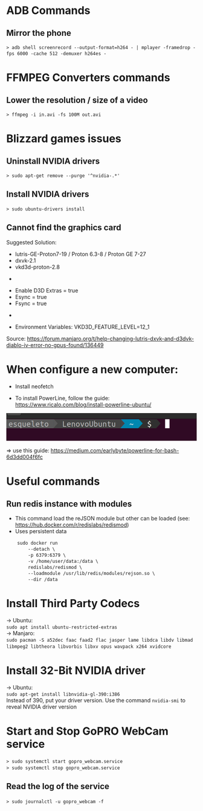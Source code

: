 # ADB Commands

## Mirror the phone
```
> adb shell screenrecord --output-format=h264 - | mplayer -framedrop -fps 6000 -cache 512 -demuxer h264es -
```

# FFMPEG Converters commands

## Lower the resolution / size of a video
```
> ffmpeg -i in.avi -fs 100M out.avi
```

# Blizzard games issues

## Uninstall NVIDIA drivers

```
> sudo apt-get remove --purge '^nvidia-.*'
```

## Install NVIDIA drivers

```
> sudo ubuntu-drivers install
```

## Cannot find the graphics card

Suggested Solution:

* lutris-GE-Proton7-19 / Proton 6.3-8 / Proton GE 7-27
* dxvk-2.1
* vkd3d-proton-2.8
+
* Enable D3D Extras = true
* Esync = true
* Fsync = true
+
* Environment Variables:
	VKD3D_FEATURE_LEVEL=12_1

Source:
https://forum.manjaro.org/t/help-changing-lutris-dxvk-and-d3dvk-diablo-iv-error-no-gpus-found/136449

# When configure a new computer: 
* Install neofetch

* To install PowerLine, follow the guide: https://www.ricalo.com/blog/install-powerline-ubuntu/ 

![my shell looks like this](screenshots/UbuntuShell.png)

=> use this guide: https://medium.com/earlybyte/powerline-for-bash-6d3dd004f6fc

# Useful commands
## Run redis instance with modules
* This command load the reJSON module but other can be loaded (see: https://hub.docker.com/r/redislabs/redismod)
* Uses persistent data

```
	sudo docker run 
		--detach \ 
		-p 6379:6379 \
		-v /home/user/data:/data \
		redislabs/redismod \
		--loadmodule /usr/lib/redis/modules/rejson.so \
		--dir /data
```


# Install Third Party Codecs   
-> Ubuntu:   
```sudo apt install ubuntu-restricted-extras```   
-> Manjaro:    
```sudo pacman -S a52dec faac faad2 flac jasper lame libdca libdv libmad libmpeg2 libtheora libvorbis libxv opus wavpack x264 xvidcore```   

# Install 32-Bit NVIDIA driver
-> Ubuntu:   
``` sudo apt-get install libnvidia-gl-390:i386 ```   
Instead of 390, put your driver version. 
Use the command ```nvidia-smi``` to reveal NVIDIA driver version

# Start and Stop GoPRO WebCam service
```> sudo systemctl start gopro_webcam.service ```   
```> sudo systemctl stop gopro_webcam.service ```   

## Read the log of the service
```> sudo journalctl -u gopro_webcam -f ```
